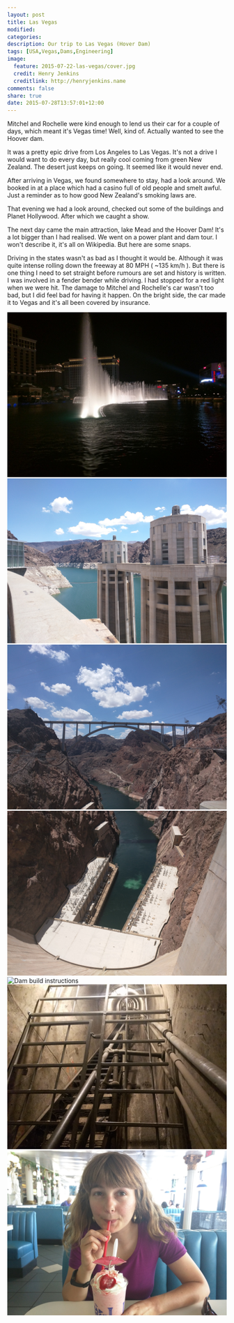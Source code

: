 ```yaml
---
layout: post
title: Las Vegas
modified:
categories:
description: Our trip to Las Vegas (Hover Dam)
tags: [USA,Vegas,Dams,Engineering]
image:
  feature: 2015-07-22-las-vegas/cover.jpg
  credit: Henry Jenkins
  creditlink: http://henryjenkins.name
comments: false
share: true
date: 2015-07-28T13:57:01+12:00
---
```

Mitchel and Rochelle were kind enough to lend us their car for a couple of
days, which meant it's Vegas time! Well, kind of. Actually wanted to see the
Hoover dam.

It was a pretty epic drive from Los Angeles to Las Vegas. It's not a drive I
would want to do every day, but really cool coming from green New Zealand. The
desert just keeps on going. It seemed like it would never end.

After arriving in Vegas, we found somewhere to stay, had a look around. We
booked in at a place which had a casino full of old people and smelt awful.
Just a reminder as to how good New Zealand's smoking laws are.

That evening we had a look around, checked out some of the buildings and Planet
Hollywood. After which we caught a show.

The next day came the main attraction, lake Mead and the Hoover Dam! It's a lot
bigger than I had realised. We went on a power plant and dam tour. I won't
describe it, it's all on Wikipedia. But here are some snaps.

Driving in the states wasn't as bad as I thought it would be. Although it was
quite intense rolling down the freeway at 80 MPH ( ~135 km/h ). But there is
one thing I need to set straight before rumours are set and history is written.
I was involved in a fender bender while driving. I had stopped for a red light
when we were hit. The damage to Mitchel and Rochelle's car wasn't too bad, but
I did feel bad for having it happen. On the bright side, the car made it to
Vegas and it's all been covered by insurance.

<img src="/images/2015-07-22-las-vegas/IMG_20150720_233224.jpg" alt="Bellagio Fountains">

<img src="/images/2015-07-22-las-vegas/IMG_20150721_120053.jpg" alt="Hoover dam intakes">

<img src="/images/2015-07-22-las-vegas/IMG_20150721_120651.jpg" alt="Mike O'Callaghan–Pat Tillman Memorial Bridge">

<img src="/images/2015-07-22-las-vegas/IMG_20150721_120703.jpg" alt="The dam">

<img src="/images/2015-07-22-las-vegas/IMG_20150721_131650.jpg" alt="Dam build instructions">

<img src="/images/2015-07-22-las-vegas/IMG_20150721_134901.jpg" alt="Dam stairs">

<img src="/images/2015-07-22-las-vegas/IMG_20150721_161904.jpg" alt="Holly enjoying her shake">

